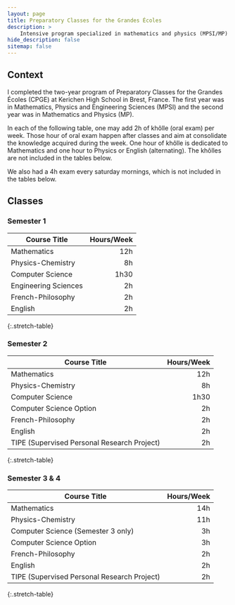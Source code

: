 ```yaml
---
layout: page
title: Preparatory Classes for the Grandes Écoles
description: >
    Intensive program specialized in mathematics and physics (MPSI/MP) aimed at preparing students for entrance exams to prestigious engineering schools.
hide_description: false
sitemap: false
---
```


## Context

I completed the two-year program of Preparatory Classes for the Grandes Écoles (CPGE) at Kerichen High School in Brest, France. The first year was in Mathematics, Physics and Engineering Sciences (MPSI) and the second year was in Mathematics and Physics (MP).

In each of the following table, one may add 2h of khôlle (oral exam) per week. Those hour of oral exam happen after classes and aim at consolidate the knowledge acquired during the week. One hour of khôlle is dedicated to Mathematics and one hour to Physics or English (alternating). The khôlles are not included in the tables below.

We also had a 4h exam every saturday mornings, which is not included in the tables below.

## Classes

### Semester 1

| Course Title                                            | Hours/Week|
|---------------------------------------------------------|------------:|
| Mathematics                                             | 12h|
| Physics-Chemistry                                       | 8h|
| Computer Science                                        | 1h30|
| Engineering Sciences                                    | 2h|
| French-Philosophy                                       | 2h|
| English                                                 | 2h|
{:.stretch-table}

### Semester 2

| Course Title                                            | Hours/Week|
|---------------------------------------------------------|------------:|
| Mathematics                                             | 12h|
| Physics-Chemistry                                       | 8h|
| Computer Science                                        | 1h30|
| Computer Science Option                                 | 2h|
| French-Philosophy                                       | 2h|
| English                                                 | 2h|
| TIPE (Supervised Personal Research Project)             | 2h|
{:.stretch-table}

### Semester 3 & 4

| Course Title                                      | Hours/Week|
|---------------------------------------------------|-------:|
| Mathematics                                       | 14h|
| Physics-Chemistry                                 | 11h|
| Computer Science (Semester 3 only)                | 3h|
| Computer Science Option                           | 3h|
| French-Philosophy                                 | 2h|
| English                                           | 2h|
| TIPE (Supervised Personal Research Project)       | 2h|
{:.stretch-table}